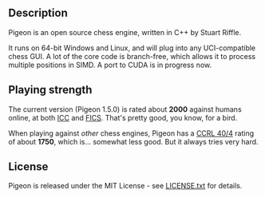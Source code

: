 ## Description

Pigeon is an open source chess engine, written in C++ by Stuart Riffle. 

It runs on 64-bit Windows and Linux, and will plug into any UCI-compatible chess GUI.
A lot of the core code is branch-free, which allows it to process multiple positions in SIMD. 
A port to CUDA is in progress now.


## Playing strength

The current version (Pigeon 1.5.0) is rated about **2000** against humans online, 
at both [ICC](http://www.chessclub.com) and [FICS](http://www.freechess.org). 
That's pretty good, you know, for a bird.

When playing against *other* chess engines, Pigeon has a [CCRL 40/4](http://www.computerchess.org.uk/ccrl/404) rating 
of about **1750**, which is... somewhat less good. But it always tries very hard.


## License

Pigeon is released under the MIT License - see [LICENSE.txt](LICENSE.txt) for details.
